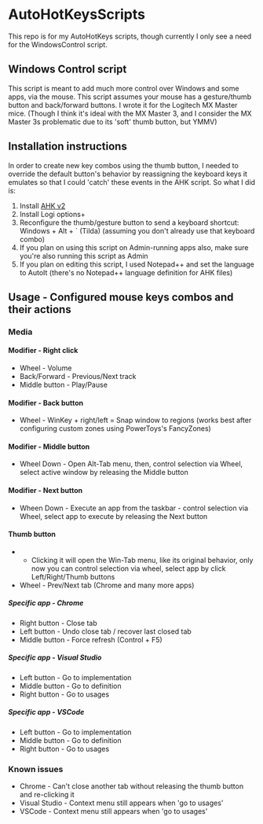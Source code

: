 # AutoHotKeysScripts
This repo is for my AutoHotKeys scripts, though currently I only see a need for the WindowsControl script.

## Windows Control script ##
This script is meant to add much more control over Windows and some apps, via the mouse.
This script assumes your mouse has a gesture/thumb button and back/forward buttons.
I wrote it for the Logitech MX Master mice.
(Though I think it's ideal with the MX Master 3, and I consider the MX Master 3s problematic due to its 'soft' thumb button, but YMMV)

## Installation instructions ##
In order to create new key combos using the thumb button, I needed to override the default button's behavior by reassigning the keyboard keys it emulates so that I could 'catch' these events in the AHK script.
So what I did is:
1. Install [AHK v2](https://www.autohotkey.com/download/2.0/) 
2. Install Logi options+
3. Reconfigure the thumb/gesture button to send a keyboard shortcut: Windows + Alt + \` (Tilda) (assuming you don't already use that keyboard combo)
4. If you plan on using this script on Admin-running apps also, make sure you're also running this script as Admin
5. If you plan on editing this script, I used Notepad++ and set the language to AutoIt (there's no Notepad++ language definition for AHK files)

## Usage - Configured mouse keys combos and their actions ##
### Media ###
#### Modifier - Right click ####
* Wheel - Volume
* Back/Forward - Previous/Next track
* Middle button - Play/Pause

#### Modifier - Back button ####
* Wheel - WinKey + right/left  =  Snap window to regions (works best after configuring custom zones using PowerToys's FancyZones)

#### Modifier - Middle button ####
* Wheel Down - Open Alt-Tab menu, then, control selection via Wheel, select active window by releasing the Middle button

#### Modifier - Next button ####
* Wheen Down - Execute an app from the taskbar - control selection via Wheel, select app to execute by releasing the Next button

#### Thumb button ####
* - Clicking it will open the Win-Tab menu, like its original behavior, only now you can control selection via wheel, select app by click Left/Right/Thumb buttons
* Wheel - Prev/Next tab (Chrome and many more apps)

##### Specific app - Chrome #####
* Right button - Close tab
* Left button - Undo close tab / recover last closed tab
* Middle button - Force refresh (Control + F5)

##### Specific app - Visual Studio #####
* Left button - Go to implementation
* Middle button - Go to definition
* Right button - Go to usages

##### Specific app - VSCode #####
* Left button - Go to implementation
* Middle button - Go to definition
* Right button - Go to usages

### Known issues ###
* Chrome - Can't close another tab without releasing the thumb button and re-clicking it
* Visual Studio - Context menu still appears when 'go to usages'
* VSCode - Context menu still appears when 'go to usages'

